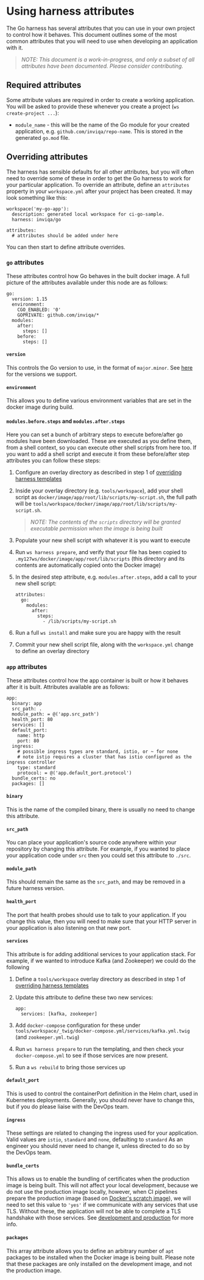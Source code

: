 # Using harness attributes

The Go harness has several attributes that you can use in your own project to control how it behaves. This document outlines some of the most common attributes that you will need to use when developing an application with it.

> _NOTE: This document is a work-in-progress, and only a subset of all attributes have been documented. Please consider contributing._

## Required attributes

Some attribute values are required in order to create a working application. You will be asked to provide these whenever you create a project (`ws create-project ...`):

* `module_name` - this will be the name of the Go module for your created application, e.g. `github.com/inviqa/repo-name`. This is stored in the generated `go.mod` file.

## Overriding attributes

The harness has sensible defaults for all other attributes, but you will often need to override some of these in order to get the
Go harness to work for your particular application. To override an attribute, define an `attributes` property in your `workspace.yml` after your project has been created. It may look something like this:

    workspace('my-go-app'):
      description: generated local workspace for ci-go-sample.
      harness: inviqa/go

    attributes:
      # attributes should be added under here

You can then start to define attribute overrides.

### `go` attributes

These attributes control how Go behaves in the built docker image. A full picture of the attributes available under this node are as follows:  

    go:
      version: 1.15
      environment:
        CGO_ENABLED: '0'
        GOPRIVATE: github.com/inviqa/*
      modules:
        after:
          steps: []
        before:
          steps: []

#### `version`

This controls the Go version to use, in the format of `major.minor`. See [here](supported-go-versions.md) for the versions we support.

#### `environment`

This allows you to define various environment variables that are set in the docker image during build. 

#### `modules.before.steps` and `modules.after.steps`

Here you can set a bunch of arbitrary steps to execute before/after go modules have been downloaded. These are executed as you define them, from a shell context, so you can execute other shell scripts from here too. If you want to add a shell script and execute it from these before/after step attributes you can follow these steps:

1. Configure an overlay directory as described in step 1 of [overriding harness templates]
1. Inside your overlay directory (e.g. `tools/workspace`), add your shell script as `docker/image/app/root/lib/scripts/my-script.sh`, the full path will be `tools/workspace/docker/image/app/root/lib/scripts/my-script.sh`.
   >_NOTE: The contents of the `scripts` directory will be granted executable permission when the image is being built_
1. Populate your new shell script with whatever it is you want to execute
1. Run `ws harness prepare`, and verify that your file has been copied to `.my127ws/docker/image/app/root/lib/scripts` (this directory and its contents are automatically copied onto the Docker image)
1. In the desired step attribute, e.g. `modules.after.steps`, add a call to your new shell script:

       attributes:
         go:
           modules:
             after:
               steps:
                 - /lib/scripts/my-script.sh

1. Run a full `ws install` and make sure you are happy with the result
1. Commit your new shell script file, along with the `workspace.yml` change to define an overlay directory

### `app` attributes

These attributes control how the app container is built or how it behaves after it is built. Attributes available are as follows:

    app:
      binary: app
      src_path: .
      module_path: = @('app.src_path')
      health_port: 80
      services: []
      default_port:
        name: http
        port: 80
      ingress:
        # possible ingress types are standard, istio, or ~ for none
        # note istio requires a cluster that has istio configured as the ingress controller
        type: standard
        protocol: = @('app.default_port.protocol')
      bundle_certs: no
      packages: []

#### `binary`

This is the name of the compiled binary, there is usually no need to change this attribute.

#### `src_path`

You can place your application's source code anywhere within your repository by changing this attribute. For example, if you wanted to place your application code under `src` then you could set this attribute to `./src`.

#### `module_path`

This should remain the same as the `src_path`, and may be removed in a future harness version.

#### `health_port`

The port that health probes should use to talk to your application. If you change this value, then you will need to make sure that your HTTP server in your application is also listening on that new port.

#### `services`

This attribute is for adding additional services to your application stack. For example, if we wanted to introduce Kafka (and Zookeeper) we could do the following

1. Define a `tools/workspace` overlay directory as described in step 1 of [overriding harness templates]
1. Update this attribute to define these two new services:

       app:
         services: [kafka, zookeeper]

1. Add `docker-compose` configuration for these under `tools/workspace/_twig/docker-compose.yml/services/kafka.yml.twig` (and `zookeeper.yml.twig`)
1. Run `ws harness prepare` to run the templating, and then check your `docker-compose.yml` to see if those services are now present.
1. Run a `ws rebuild` to bring those services up

[overriding harness templates]: overriding-files.md

#### `default_port`

This is used to control the containerPort definition in the Helm chart, used in Kubernetes deployments. Generally, you should never have to change this, but if you do please liaise with the DevOps team.

#### `ingress`

These settings are related to changing the ingress used for your application. Valid values are `istio`, `standard` and `none`, defaulting to `standard` As an engineer you should never need to change it, unless directed to do so by the DevOps team.

#### `bundle_certs`

This allows us to enable the bundling of certificates when the production image is being built. This will not affect your local development, because we do not use the production image locally, however, when CI pipelines prepare the production image (based on [Docker's scratch image](https://hub.docker.com/_/scratch/)), we will need to set this value to `'yes'` if we communicate with any services that use TLS. Without these, the application will not be able to complete a TLS handshake with those services. See [development and production](development-and-production.md) for more info.

#### `packages`

This array attribute allows you to define an arbitrary number of `apt` packages to be installed when the Docker image is being built. Please note that these packages are only installed on the development image, and not the production image.
